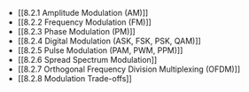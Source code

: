 

- [[8.2.1 Amplitude Modulation (AM)]]
- [[8.2.2 Frequency Modulation (FM)]]
- [[8.2.3 Phase Modulation (PM)]]
- [[8.2.4 Digital Modulation (ASK, FSK, PSK, QAM)]]
- [[8.2.5 Pulse Modulation (PAM, PWM, PPM)]]
- [[8.2.6 Spread Spectrum Modulation]]
- [[8.2.7 Orthogonal Frequency Division Multiplexing (OFDM)]]
- [[8.2.8 Modulation Trade-offs]]